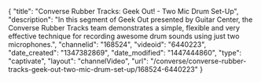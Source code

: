 {
    "title": "Converse Rubber Tracks: Geek Out! - Two Mic Drum Set-Up",
    "description": "In this segment of Geek Out presented by Guitar Center, the Converse Rubber Tracks team demonstrates a simple, flexible and very effective technique for recording awesome drum sounds using just two microphones.",
    "channelid": "168524",
    "videoid": "6440223",
    "date_created": "1347382869",
    "date_modified": "1447444860",
    "type": "captivate",
    "layout": "channelVideo",
    "url": "\/converse\/converse-rubber-tracks-geek-out-two-mic-drum-set-up\/168524-6440223"
}